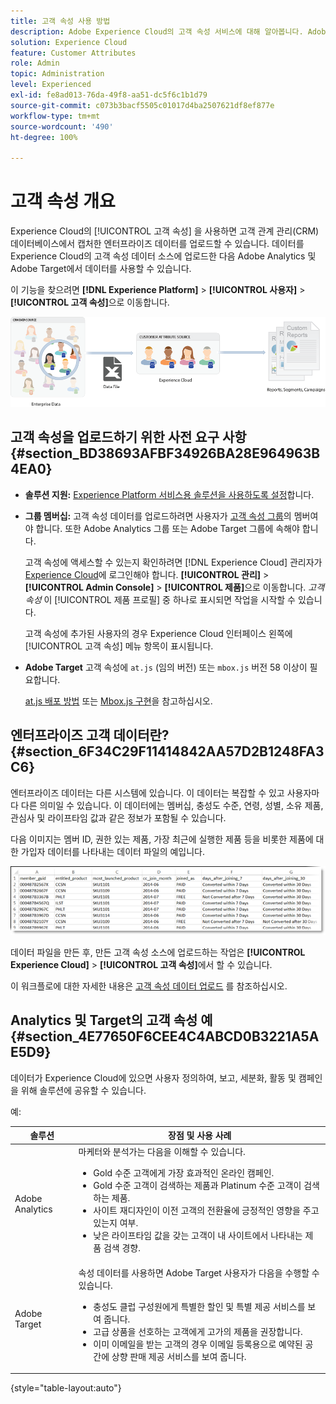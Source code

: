 ```yaml
---
title: 고객 속성 사용 방법
description: Adobe Experience Cloud의 고객 속성 서비스에 대해 알아봅니다. Adobe Analytics 및 Adobe Target에서 사용할 고객 속성 데이터를 업로드하는 방법을 알아봅니다.
solution: Experience Cloud
feature: Customer Attributes
role: Admin
topic: Administration
level: Experienced
exl-id: fe8ad013-76da-49f8-aa51-dc5f6c1b1d79
source-git-commit: c073b3bacf5505c01017d4ba2507621df8ef877e
workflow-type: tm+mt
source-wordcount: '490'
ht-degree: 100%

---
```


# 고객 속성 개요

Experience Cloud의 [!UICONTROL 고객 속성] 을 사용하면 고객 관계 관리(CRM) 데이터베이스에서 캡처한 엔터프라이즈 데이터를 업로드할 수 있습니다. 데이터를 Experience Cloud의 고객 속성 데이터 소스에 업로드한 다음 Adobe Analytics 및 Adobe Target에서 데이터를 사용할 수 있습니다.

이 기능을 찾으려면 **[!DNL Experience Platform]** > **[!UICONTROL 사용자]** > **[!UICONTROL 고객 속성]**&#x200B;으로 이동합니다.

![고객 속성 개요](assets/custom_reports.png)

## 고객 속성을 업로드하기 위한 사전 요구 사항 {#section_BD38693AFBF34926BA28E964963B4EA0}

* **솔루션 지원:** [Experience Platform 서비스용 솔루션을 사용하도록 설정](core-services.md#concept_07ED1D5C64234E77976E6D572E78FB9C)합니다.

* **그룹 멤버십:** 고객 속성 데이터를 업로드하려면 사용자가 [고객 속성 그룹](admin-getting-started.md#task_3295A85536BF48899A1AB40D207E77E9)의 멤버여야 합니다. 또한 Adobe Analytics 그룹 또는 Adobe Target 그룹에 속해야 합니다.

   고객 속성에 액세스할 수 있는지 확인하려면 [!DNL Experience Cloud] 관리자가 [Experience Cloud](https://experience.adobe.com)에 로그인해야 합니다. **[!UICONTROL 관리]** > **[!UICONTROL Admin Console]** > **[!UICONTROL 제품]**&#x200B;으로 이동합니다. *고객 속성* 이 [!UICONTROL 제품 프로필] 중 하나로 표시되면 작업을 시작할 수 있습니다.

   고객 속성에 추가된 사용자의 경우 Experience Cloud 인터페이스 왼쪽에 [!UICONTROL 고객 속성] 메뉴 항목이 표시됩니다.

* **Adobe Target** 고객 속성에 `at.js` (임의 버전) 또는 `mbox.js` 버전 58 이상이 필요합니다.

   [at.js 배포 방법](https://experienceleague.adobe.com/docs/target/using/implement-target/client-side/deploy-at-js/how-to-deployatjs.html?lang=ko-KR) 또는 [Mbox.js 구현](https://experienceleague.adobe.com/docs/target/using/implement-target/client-side/mbox-implement/mbox-download.html?lang=ko-KR)을 참고하십시오.

## 엔터프라이즈 고객 데이터란? {#section_6F34C29F11414842AA57D2B1248FA3C6}

엔터프라이즈 데이터는 다른 시스템에 있습니다. 이 데이터는 복잡할 수 있고 사용자마다 다른 의미일 수 있습니다. 이 데이터에는 멤버십, 충성도 수준, 연령, 성별, 소유 제품, 관심사 및 라이프타임 값과 같은 정보가 포함될 수 있습니다.

다음 이미지는 멤버 ID, 권한 있는 제품, 가장 최근에 실행한 제품 등을 비롯한 제품에 대한 가입자 데이터를 나타내는 데이터 파일의 예입니다.

![엔터프라이즈 고객 데이터란?](assets/01_crs_usecase.png)

데이터 파일을 만든 후, 만든 고객 속성 소스에 업로드하는 작업은 **[!UICONTROL Experience Cloud]** > **[!UICONTROL 고객 속성]**&#x200B;에서 할 수 있습니다.

이 워크플로에 대한 자세한 내용은 [고객 속성 데이터 업로드](t-crs-usecase.md#task_BCC327B2A0EF4A1BBB2934013AB92B78) 를 참조하십시오.

## Analytics 및 Target의 고객 속성 예 {#section_4E77650F6CEE4C4ABCD0B3221A5AE5D9}

데이터가 Experience Cloud에 있으면 사용자 정의하여, 보고, 세분화, 활동 및 캠페인을 위해 솔루션에 공유할 수 있습니다.

예:

| 솔루션 | 장점 및 사용 사례 |
|--- |--- |
| Adobe Analytics | 마케터와 분석가는 다음을 이해할 수 있습니다.<ul><li>Gold 수준 고객에게 가장 효과적인 온라인 캠페인.</li><li>Gold 수준 고객이 검색하는 제품과 Platinum 수준 고객이 검색하는 제품.</li><li>사이트 재디자인이 이전 고객의 전환율에 긍정적인 영향을 주고 있는지 여부.</li><li>낮은 라이프타임 값을 갖는 고객이 내 사이트에서 나타내는 제품 검색 경향.</li></ul> |
| Adobe Target | 속성 데이터를 사용하면 Adobe Target 사용자가 다음을 수행할 수 있습니다.<ul><li>충성도 클럽 구성원에게 특별한 할인 및 특별 제공 서비스를 보여 줍니다.</li><li>고급 상품을 선호하는 고객에게 고가의 제품을 권장합니다.</li><li>이미 이메일을 받는 고객의 경우 이메일 등록용으로 예약된 공간에 상향 판매 제공 서비스를 보여 줍니다.</li></ul> |

{style=&quot;table-layout:auto&quot;}
